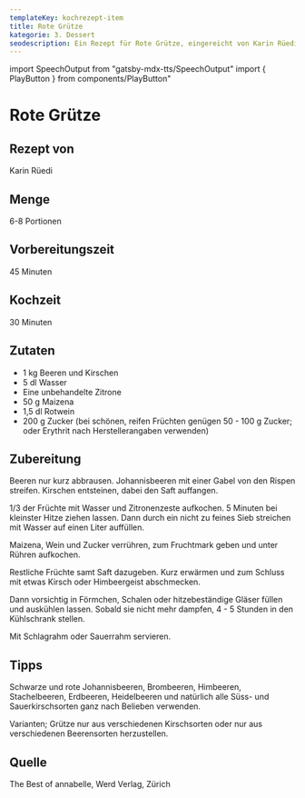 ```yaml
---
templateKey: kochrezept-item
title: Rote Grütze
kategorie: 3. Dessert
seodescription: Ein Rezept für Rote Grütze, eingereicht von Karin Rüedi.
---
```

import SpeechOutput from "gatsby-mdx-tts/SpeechOutput"
import { PlayButton } from components/PlayButton"

<SpeechOutput id="kochrezept-karin-ruedi-rote-gruetze" customPlayButton={PlayButton}>

# Rote Grütze

## Rezept von

Karin Rüedi

## Menge

6-8 Portionen

## Vorbereitungszeit

45 Minuten

## Kochzeit

30 Minuten


## Zutaten

* 1 kg Beeren und Kirschen
* 5 dl Wasser
* Eine unbehandelte Zitrone
* 50 g Maizena
* 1,5 dl Rotwein
* 200 g Zucker (bei schönen, reifen Früchten genügen 50 - 100 g Zucker; oder Erythrit
 nach Herstellerangaben verwenden) 

## Zubereitung

Beeren nur kurz abbrausen. Johannisbeeren mit einer Gabel von den Rispen streifen.
 Kirschen entsteinen, dabei den Saft auffangen. 

1/3 der Früchte mit Wasser und
 Zitronenzeste aufkochen. 5 Minuten bei kleinster Hitze ziehen lassen. Dann durch ein
 nicht zu feines Sieb streichen mit Wasser auf einen Liter auffüllen. 

Maizena, Wein und
 Zucker verrühren, zum Fruchtmark geben und unter Rühren aufkochen. 

Restliche
 Früchte samt Saft dazugeben. Kurz erwärmen und zum Schluss mit etwas Kirsch oder
 Himbeergeist abschmecken. 

Dann vorsichtig in Förmchen, Schalen oder hitzebeständige Gläser füllen und auskühlen lassen. Sobald sie nicht mehr dampfen, 4 - 5
 Stunden in den Kühlschrank stellen. 

Mit Schlagrahm oder Sauerrahm servieren.

## Tipps

Schwarze und rote Johannisbeeren, Brombeeren, Himbeeren, Stachelbeeren,
 Erdbeeren, Heidelbeeren und natürlich alle Süss- und Sauerkirschsorten ganz nach
 Belieben verwenden. 

Varianten; Grütze nur aus verschiedenen Kirschsorten oder nur
 aus verschiedenen Beerensorten herzustellen. 

## Quelle

The Best of annabelle, Werd Verlag, Zürich
</SpeechOutput>